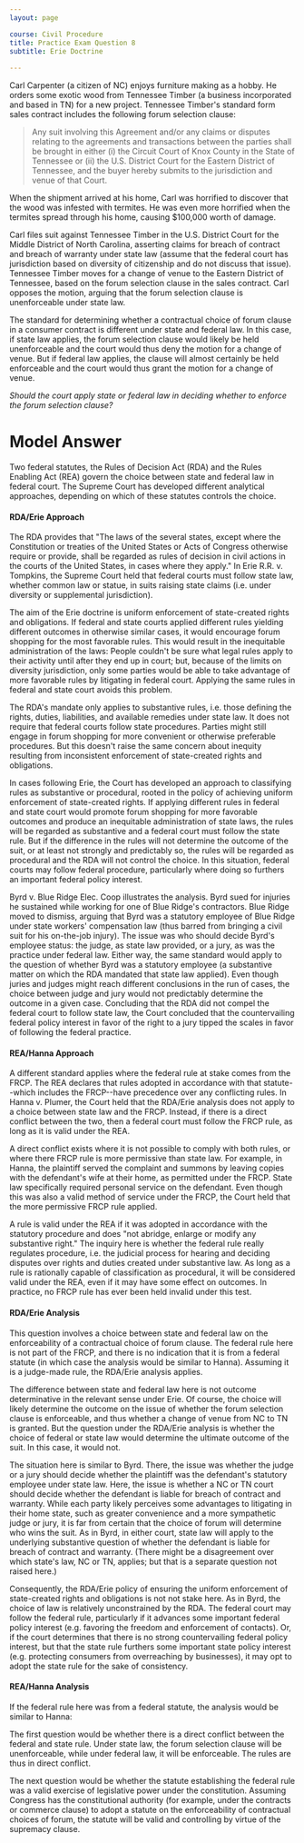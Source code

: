 ```yaml
---
layout: page

course: Civil Procedure 
title: Practice Exam Question 8 
subtitle: Erie Doctrine
  
---
```


Carl Carpenter (a citizen of NC) enjoys furniture making as a hobby. He orders some exotic wood from Tennessee Timber (a business incorporated and based in TN) for a new project. Tennessee Timber's standard form sales contract includes the following forum selection clause:

> Any suit involving this Agreement and/or any claims or disputes relating to the agreements and transactions between the parties shall be brought in either (i) the Circuit Court of Knox County in the State of Tennessee or (ii) the U.S. District Court for the Eastern District of Tennessee, and the buyer hereby submits to the jurisdiction and venue of that Court.

When the shipment arrived at his home, Carl was horrified to discover that the wood was infested with termites. He was even more horrified when the termites spread through his home, causing $100,000 worth of damage.

Carl files suit against Tennessee Timber in the U.S. District Court for the Middle District of North Carolina, asserting claims for breach of contract and breach of warranty under state law (assume that the federal court has jurisdiction based on diversity of citizenship and do not discuss that issue). Tennessee Timber moves for a change of venue to the Eastern District of Tennessee, based on the forum selection clause in the sales contract. Carl opposes the motion, arguing that the forum selection clause is unenforceable under state law.

The standard for determining whether a contractual choice of forum clause in a consumer contract is different under state and federal law. In this case, if state law applies, the forum selection clause would likely be held unenforceable and the court would thus deny the motion for a change of venue. But if federal law applies, the clause will almost certainly be held enforceable and the court would thus grant the motion for a change of venue.

_Should the court apply state or federal law in deciding whether to enforce the forum selection clause?_

# Model Answer

Two federal statutes, the Rules of Decision Act (RDA) and the Rules Enabling Act (REA) govern the choice between state and federal law in federal court. The Supreme Court has developed different analytical approaches, depending on which of these statutes controls the choice.

#### RDA/Erie Approach

The RDA provides that "The laws of the several states, except where the Constitution or treaties of the United States or Acts of Congress otherwise require or provide, shall be regarded as rules of decision in civil actions in the courts of the United States, in cases where they apply." In Erie R.R. v. Tompkins, the Supreme Court held that federal courts must follow state law, whether common law or statue, in suits raising state claims (i.e. under diversity or supplemental jurisdiction).

The aim of the Erie doctrine is uniform enforcement of state-created rights and obligations. If federal and state courts applied different rules yielding different outcomes in otherwise similar cases, it would encourage forum shopping for the most favorable rules. This would result in the inequitable administration of the laws: People couldn't be sure what legal rules apply to their activity until after they end up in court; but, because of the limits on diversity jurisdiction, only some parties would be able to take advantage of more favorable rules by litigating in federal court. Applying the same rules in federal and state court avoids this problem.

The RDA's mandate only applies to substantive rules, i.e. those defining the rights, duties, liabilities, and available remedies under state law. It does not require that federal courts follow state procedures. Parties might still engage in forum shopping for more convenient or otherwise preferable procedures. But this doesn't raise the same concern about inequity resulting from inconsistent enforcement of state-created rights and obligations.

In cases following Erie, the Court has developed an approach to classifying rules as substantive or procedural, rooted in the policy of achieving uniform enforcement of state-created rights. If applying different rules in federal and state court would promote forum shopping for more favorable outcomes and produce an inequitable administration of state laws, the rules will be regarded as substantive and a federal court must follow the state rule. But if the difference in the rules will not determine the outcome of the suit, or at least not strongly and predictably so, the rules will be regarded as procedural and the RDA will not control the choice. In this situation, federal courts may follow federal procedure, particularly where doing so furthers an important federal policy interest.

Byrd v. Blue Ridge Elec. Coop illustrates the analysis. Byrd sued for injuries he sustained while working for one of Blue Ridge's contractors. Blue Ridge moved to dismiss, arguing that Byrd was a statutory employee of Blue Ridge under state workers' compensation law (thus barred from bringing a civil suit for his on-the-job injury). The issue was who should decide Byrd's employee status: the judge, as state law provided, or a jury, as was the practice under federal law. Either way, the same standard would apply to the question of whether Byrd was a statutory employee (a substantive matter on which the RDA mandated that state law applied). Even though juries and judges might reach different conclusions in the run of cases, the choice between judge and jury would not predictably determine the outcome in a given case. Concluding that the RDA did not compel the federal court to follow state law, the Court concluded that the countervailing federal policy interest in favor of the right to a jury tipped the scales in favor of following the federal practice.

#### REA/Hanna Approach

A different standard applies where the federal rule at stake comes from the FRCP. The REA declares that rules adopted in accordance with that statute--which includes the FRCP--have precedence over any conflicting rules. In Hanna v. Plumer, the Court held that the RDA/Erie analysis does not apply to a choice between state law and the FRCP. Instead, if there is a direct conflict between the two, then a federal court must follow the FRCP rule, as long as it is valid under the REA.

A direct conflict exists where it is not possible to comply with both rules, or where there FRCP rule is more permissive than state law. For example, in Hanna, the plaintiff served the complaint and summons by leaving copies with the defendant's wife at their home, as permitted under the FRCP. State law specifically required personal service on the defendant. Even though this was also a valid method of service under the FRCP, the Court held that the more permissive FRCP rule applied.

A rule is valid under the REA if it was adopted in accordance with the statutory procedure and does "not abridge, enlarge or modify any substantive right." The inquiry here is whether the federal rule really regulates procedure, i.e. the judicial process for hearing and deciding disputes over rights and duties created under substantive law. As long as a rule is rationally capable of classification as procedural, it will be considered valid under the REA, even if it may have some effect on outcomes. In practice, no FRCP rule has ever been held invalid under this test.

#### RDA/Erie Analysis

This question involves a choice between state and federal law on the enforceability of a contractual choice of forum clause. The federal rule here is not part of the FRCP, and there is no indication that it is from a federal statute (in which case the analysis would be similar to Hanna). Assuming it is a judge-made rule, the RDA/Erie analysis applies.

The difference between state and federal law here is not outcome determinative in the relevant sense under Erie. Of course, the choice will likely determine the outcome on the issue of whether the forum selection clause is enforceable, and thus whether a change of venue from NC to TN is granted. But the question under the RDA/Erie analysis is whether the choice of federal or state law would determine the ultimate outcome of the suit. In this case, it would not.

The situation here is similar to Byrd. There, the issue was whether the judge or a jury should decide whether the plaintiff was the defendant's statutory employee under state law. Here, the issue is whether a NC or TN court should decide whether the defendant is liable for breach of contract and warranty. While each party likely perceives some advantages to litigating in their home state, such as greater convenience and a more sympathetic judge or jury, it is far from certain that the choice of forum will determine who wins the suit. As in Byrd, in either court, state law will apply to the underlying substantive question of whether the defendant is liable for breach of contract and warranty. (There might be a disagreement over which state's law, NC or TN, applies; but that is a separate question not raised here.)

Consequently, the RDA/Erie policy of ensuring the uniform enforcement of state-created rights and obligations is not not stake here. As in Byrd, the choice of law is relatively unconstrained by the RDA. The federal court may follow the federal rule, particularly if it advances some important federal policy interest (e.g. favoring the freedom and enforcement of contacts). Or, if the court determines that there is no strong countervailing federal policy interest, but that the state rule furthers some important state policy interest (e.g. protecting consumers from overreaching by businesses), it may opt to adopt the state rule for the sake of consistency.

#### REA/Hanna Analysis

If the federal rule here was from a federal statute, the analysis would be similar to Hanna:

The first question would be whether there is a direct conflict between the federal and state rule. Under state law, the forum selection clause will be unenforceable, while under federal law, it will be enforceable. The rules are thus in direct conflict.

The next question would be whether the statute establishing the federal rule was a valid exercise of legislative power under the constitution. Assuming Congress has the constitutional authority (for example, under the contracts or commerce clause) to adopt a statute on the enforceability of contractual choices of forum, the statute will be valid and controlling by virtue of the supremacy clause.

